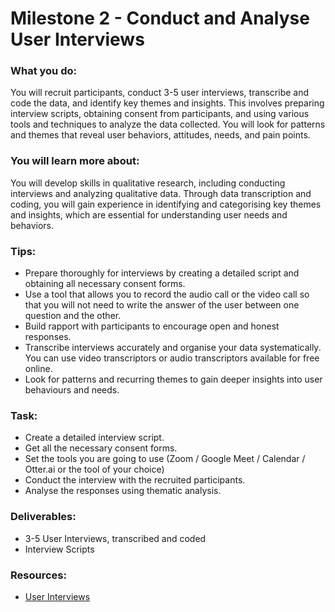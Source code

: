 # Milestone 2 - Conduct and Analyse User Interviews
 
### What you do:

You will recruit participants, conduct 3-5 user interviews, transcribe and code the data, and identify key themes and insights. This involves preparing interview scripts, obtaining consent from participants, and using various tools and techniques to analyze the data collected. You will look for patterns and themes that reveal user behaviors, attitudes, needs, and pain points.

### You will learn more about:

You will develop skills in qualitative research, including conducting interviews and analyzing qualitative data. Through data transcription and coding, you will gain experience in identifying and categorising key themes and insights, which are essential for understanding user needs and behaviors.

### Tips:

- Prepare thoroughly for interviews by creating a detailed script and obtaining all necessary consent forms.
- Use a tool that allows you to record the audio call or the video call so that you will not need to write the answer of the user between one question and the other.
- Build rapport with participants to encourage open and honest responses.
- Transcribe interviews accurately and organise your data systematically. You can use video transcriptors or audio transcriptors available for free online.
- Look for patterns and recurring themes to gain deeper insights into user behaviours and needs.

### Task:
- Create a detailed interview script.
- Get all the necessary consent forms.
- Set the tools you are going to use (Zoom / Google Meet / Calendar / Otter.ai or the tool of your choice)
- Conduct the interview with the recruited participants.
- Analyse the responses using thematic analysis.

### Deliverables:

- 3-5 User Interviews, transcribed and coded
- Interview Scripts

### Resources:

- [User Interviews](https://redi-school-1.gitbook.io/ux-ui-bootcamp/1.-project/milestone-2-user-research/user-interviews)
